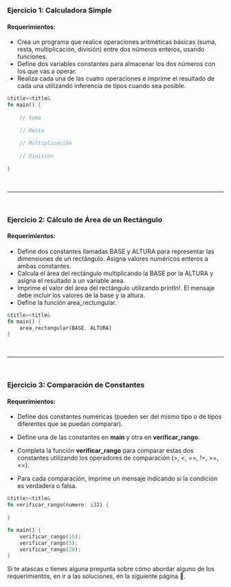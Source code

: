 ### Ejercicio 1: Calculadora Simple

#### Requerimientos:
 * Crea un programa que realice operaciones aritméticas básicas (suma, resta, multiplicación, división) entre dos números enteros, usando funciones.
 * Define dos variables constantes para almacenar los dos números con los que vas a operar.
 * Realiza cada una de las cuatro operaciones e imprime el resultado de cada una utilizando inferencia de tipos cuando sea posible.

```rust
&title><title&
fn main() {
 
    // Suma
    
    // Resta
    
    // Multiplicación
    
    // División
    
}
```

<br />
<hr />
<br>

### Ejercicio 2: Cálculo de Área de un Rectángulo

#### Requerimientos:
 * Define dos constantes llamadas BASE y ALTURA para representar las dimensiones de un rectángulo. Asigna valores numéricos enteros a ambas constantes.
 * Calcula el área del rectángulo multiplicando la BASE por la ALTURA y asigna el resultado a un variable area.
 * Imprime el valor del área del rectángulo utilizando println!. El mensaje debe incluir los valores de la base y la altura.
 * Define la función area_rectungular.

```rust
&title><title&
fn main() {
    area_rectangular(BASE, ALTURA)
}
```

<br />
<hr />
<br>

### Ejercicio 3: Comparación de Constantes

#### Requerimientos:
 * Define dos constantes numéricas (pueden ser del mismo tipo o de tipos diferentes que se puedan comparar).

  * Define una de las constantes en **main** y otra en **verificar_rango**.

 * Completa la función **verificar_rango** para comparar estas dos constantes utilizando los operadores de comparación (>, <, ==, !=, >=, <=).
 * Para cada comparación, imprime un mensaje indicando si la condición es verdadera o falsa.

```rust
&title><title&
fn verificar_rango(numero: i32) {
    
}

fn main() {
    verificar_rango(15);
    verificar_rango(5);
    verificar_rango(20);
}
```

Si te atascas o tienes alguna pregunta sobre cómo abordar alguno de los requerimientos, en ir a las soluciones, en la siguiente página 📄.
